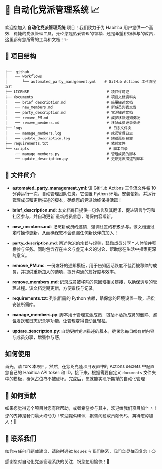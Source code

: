 # 🎉 自动化党派管理系统 📈

欢迎您加入 **自动化党派管理系统** 项目！我们致力于为 Habitica 用户提供一个高效、便捷的党派管理工具。无论您是热爱管理的领袖，还是希望积极参与的成员，这里都有您所需的工具和文档！✨

## 🚀 项目结构

```
.
├── .github
│   └── workflows
│       └── automated_party_management.yml    # GitHub Actions 工作流程文件
├── LICENSE                                    # 项目许可证
├── documents                                  # 项目文档资料夹
│   ├── brief_description.md                   # 简要描述文档 
│   ├── new_members.md                         # 新成员列表文档 
│   ├── party_description.md                   # 党派描述文档 
│   ├── remove_PM.md                           # 成员移除通知模板 
│   └── remove_members.md                      # 移除成员记录模板 
├── logs                                        # 日志文件夹
│   ├── manage_members.log                     # 成员管理日志
│   └── update_description.log                 # 描述更新日志
├── requirements.txt                           # 依赖文件 
└── scripts                                     # 脚本目录
    ├── manage_members.py                      # 管理成员的脚本 
    └── update_description.py                  # 更新党派描述的脚本 
```

## 📄 文件简介

- **automated_party_management.yml**: 该 GitHub Actions 工作流文件每 10 分钟运行一次，自动管理团队任务。它设置 Python 环境，安装依赖，并运行管理成员和更新描述的脚本，确保您的党派始终保持活跃！

- **brief_description.md**: 本文档每日提供一句名言及其翻译，促进语言学习和社区参与，并自动更新 最新成员信息，确保内容常新。

- **new_members.md**: 记录新成员的邀请，强调社区的积极参与。该文档通过定时操作更新，从而确保您不会遗漏任何新伙伴的加入！

- **party_description.md**: 阐述党派的宗旨与规则，鼓励成员分享个人体验并积极参与任务。同时包含存在主义与虚无主义的讨论，帮助您在生活中探索更深的意义。

- **remove_PM.md**: 一份友好的通知模板，用于告知因活跃度不佳而被移除的成员，并提供重新加入的选项，提升沟通的友好度与效率。

- **remove_members.md**: 记录成员被移除的原因和相关链接，以确保透明的管理过程。该文档定期更新，方便审核与记录。

- **requirements.txt**: 列出所需的 Python 依赖，确保您的环境设置一致，轻松安装所需库。

- **manage_members.py**: 脚本用于管理党派成员，包括不活跃成员的删除、邀请发送和日志记录等功能，让管理变得自动且轻松。

- **update_description.py**: 自动更新党派描述的脚本，确保您每日都有新内容与成员分享，增强参与感。

## 如何使用

首先，请 fork 本项目。然后，在您的克隆项目设置中的 Actions secrets 中配置您自己的 Habitica API token 和 ID。接下来，根据需要自定义 `documents` 文件夹中的模板，确保占位符不被破坏。完成后，您就能实现所期望的自动化管理！

## 🌟 如何贡献

如果您觉得这个项目对您有所帮助，或者希望参与其中，欢迎给我们项目加个 ⭐️！您的支持是我们最大的动力！欢迎提供建议、报告问题或贡献代码，期待您的加入！💪

## 📧 联系我们

如您有任何问题或建议，请随时通过 Issues 与我们联系，我们会尽快回复您！😉

感谢您对自动化党派管理系统的关注，祝您使用愉快！🎉